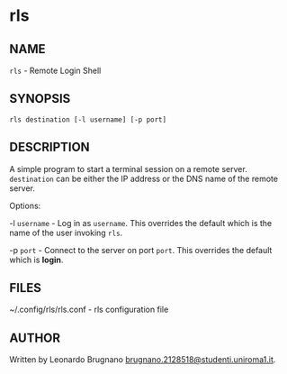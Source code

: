 # rls
## NAME
`rls` - Remote Login Shell

## SYNOPSIS
`rls destination [-l username] [-p port]`

## DESCRIPTION
A simple program to start a terminal session on a remote server. `destination` can be either the IP address or the DNS name of the remote server.

Options:

-l `username` - Log in as `username`. This overrides the default which is the name of the user invoking `rls`.

-p `port` - Connect to the server on port `port`. This overrides the default which is **login**.

## FILES
~/.config/rls/rls.conf - rls configuration file

## AUTHOR
Written by Leonardo Brugnano <brugnano.2128518@studenti.uniroma1.it>.
